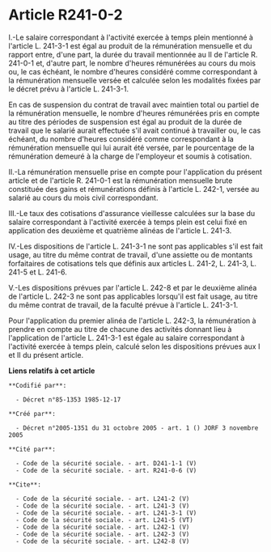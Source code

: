 # Article R241-0-2

I.-Le salaire correspondant à l'activité exercée à temps plein mentionné à l'article L. 241-3-1 est égal au produit de la
rémunération mensuelle et du rapport entre, d'une part, la durée du travail mentionnée au II de l'article R. 241-0-1 et,
d'autre part, le nombre d'heures rémunérées au cours du mois ou, le cas échéant, le nombre d'heures considéré comme
correspondant à la rémunération mensuelle versée et calculée selon les modalités fixées par le décret prévu à l'article L.
241-3-1. 

En cas de suspension du contrat de travail avec maintien total ou partiel de la rémunération mensuelle, le nombre d'heures
rémunérées pris en compte au titre des périodes de suspension est égal au produit de la durée de travail que le salarié
aurait effectuée s'il avait continué à travailler ou, le cas échéant, du nombre d'heures considéré comme correspondant à la
rémunération mensuelle qui lui aurait été versée, par le pourcentage de la rémunération demeuré à la charge de l'employeur et
soumis à cotisation. 

II.-La rémunération mensuelle prise en compte pour l'application du présent article et de l'article R. 241-0-1 est la
rémunération mensuelle brute constituée des gains et rémunérations définis à l'article L. 242-1, versée au salarié au cours
du mois civil correspondant. 

III.-Le taux des cotisations d'assurance vieillesse calculées sur la base du salaire correspondant à l'activité exercée à
temps plein est celui fixé en application des deuxième et quatrième alinéas de l'article L. 241-3. 

IV.-Les dispositions de l'article L. 241-3-1 ne sont pas applicables s'il est fait usage, au titre du même contrat de
travail, d'une assiette ou de montants forfaitaires de cotisations tels que définis aux articles L. 241-2, L. 241-3, L. 241-5
et L. 241-6. 

V.-Les dispositions prévues par l'article L. 242-8 et par le deuxième alinéa de l'article L. 242-3 ne sont pas applicables
lorsqu'il est fait usage, au titre du même contrat de travail, de la faculté prévue à l'article L. 241-3-1. 

Pour l'application du premier alinéa de l'article L. 242-3, la rémunération à prendre en compte au titre de chacune des
activités donnant lieu à l'application de l'article L. 241-3-1 est égale au salaire correspondant à l'activité exercée à
temps plein, calculé selon les dispositions prévues aux I et II du présent article.

**Liens relatifs à cet article**

	**Codifié par**:

	  - Décret n°85-1353 1985-12-17

	**Créé par**:

	  - Décret n°2005-1351 du 31 octobre 2005 - art. 1 () JORF 3 novembre 2005

	**Cité par**:

	  - Code de la sécurité sociale. - art. D241-1-1 (V)
	  - Code de la sécurité sociale. - art. R241-0-6 (V)

	**Cite**:

	  - Code de la sécurité sociale. - art. L241-2 (V)
	  - Code de la sécurité sociale. - art. L241-3 (V)
	  - Code de la sécurité sociale. - art. L241-3-1 (V)
	  - Code de la sécurité sociale. - art. L241-5 (VT)
	  - Code de la sécurité sociale. - art. L242-1 (V)
	  - Code de la sécurité sociale. - art. L242-3 (V)
	  - Code de la sécurité sociale. - art. L242-8 (V)
